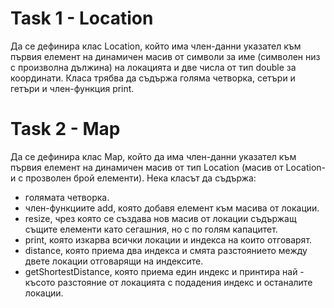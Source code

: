 # Task 1 - Location
Да се дефинира клас Location, който има член-данни указател към първия елемент на динамичен масив от символи за име (символен низ с произволна дължина) на локацията и две числа от тип double за координати. Класа трябва да съдържа голяма четворка, сетъри и гетъри и член-функция print.

# Task 2 - Map
Да се дефинира клас Map, който да има член-данни указател към първия елемент на динамичен масив от тип Location (масив от Location-и с прозволен брой елементи). Нека класът да съдържа:
 - голямата четворка.
 - член-функциите add, която добавя елемент към масива от локации.
 - resize, чрез която се създава нов масив от локации съдържащ същите елементи като сегашния, но с по голям капацитет.
 - print, която изкарва всички локации и индекса на които отговарят.
 - distance, която приема два индекса и смята разстоянието между двете локации отговарящи на индексите.
 - getShortestDistance, която приема един индекс и принтира най - късото разстояние от локацията с подадения индекс и останалите локации.
